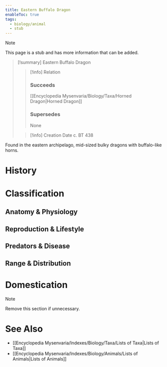 ```yaml
---
title: Eastern Buffalo Dragon
enableToc: true
tags:
  - biology/animal
  - stub
---
```


> [!note]
> This page is a stub and has more information that can be added.

> [!summary] Eastern Buffalo Dragon
> > [!info] Relation
> > ### Succeeds
> > [[Encyclopedia Mysenvaria/Biology/Taxa/Horned Dragon|Horned Dragon]]
> > ### Supersedes
> > None
>
> > [!info] Creation Date
> > c. BT 438

Found in the eastern archipelago, mid-sized bulky dragons with buffalo-like horns.
# History

# Classification
## Anatomy & Physiology

## Reproduction & Lifestyle

## Predators & Disease

## Range & Distribution

# Domestication

> [!note]
> Remove this section if unnecessary.
# See Also
- [[Encyclopedia Mysenvaria/Indexes/Biology/Taxa/Lists of Taxa|Lists of Taxa]]
- [[Encyclopedia Mysenvaria/Indexes/Biology/Animals/Lists of Animals|Lists of Animals]]